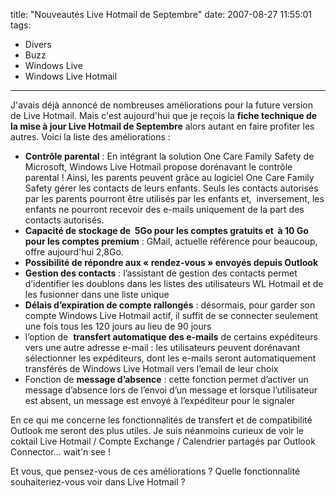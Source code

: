 title: "Nouveautés Live Hotmail de Septembre"
date: 2007-08-27 11:55:01
tags:
  - Divers
  - Buzz
  - Windows Live
  - Windows Live Hotmail
---

J'avais déjà annoncé de nombreuses améliorations pour la future version de Live Hotmail. Mais c'est aujourd'hui que je reçois la **fiche technique de la mise à jour Live Hotmail de Septembre** alors autant en faire profiter les autres. Voici la liste des améliorations&nbsp;:

*   **Contrôle parental** : En intégrant la solution One Care Family Safety de Microsoft, Windows Live Hotmail propose dorénavant le contrôle parental ! Ainsi, les parents peuvent grâce au logiciel One Care Family Safety gérer les contacts de leurs enfants. Seuls les contacts autorisés par les parents pourront être utilisés par les enfants et,  inversement, les enfants ne pourront recevoir des e-mails uniquement de la part des contacts autorisés.
*   **Capacité de stockage de  5Go pour les comptes gratuits et  à 10 Go pour les comptes premium** : GMail, actuelle référence pour beaucoup, offre aujourd'hui 2,8Go.
*   **Possibilité de répondre aux « rendez-vous » envoyés depuis Outlook**
*   **Gestion des contacts** : l’assistant de gestion des contacts permet d’identifier les doublons dans les listes des utilisateurs WL Hotmail et de les fusionner dans une liste unique
*   <span>**Délais d’expiration de compte rallongés** : désormais, pour garder son compte Windows Live Hotmail actif, il suffit de se connecter seulement une fois tous les 120 jours au lieu de 90 jours</span>
*   <span>l’option de  **transfert automatique des e-mails** de certains expéditeurs vers une autre adresse e-mail : les utilisateurs peuvent dorénavant sélectionner les expéditeurs, dont les e-mails seront automatiquement transférés de Windows Live Hotmail vers l’email de leur choix</span>
*   <span>Fonction de **message d’absence** : cette fonction permet d’activer un message d’absence lors de l’envoi d’un message et lorsque l’utilisateur est absent, un message est envoyé à l’expéditeur pour le signaler</span>

<span>En ce qui me concerne les fonctionnalités de transfert et de compatibilité Outlook me seront des plus utiles. Je suis néanmoins curieux de voir le coktail Live Hotmail / Compte Exchange / Calendrier partagés par Outlook Connector&#8230; wait'n see&nbsp;!</span>

<span>Et vous, que pensez-vous de ces améliorations&nbsp;? Quelle fonctionnalité souhaiteriez-vous voir dans Live Hotmail&nbsp;?</span>